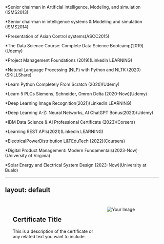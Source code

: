 
*Senior chairman in Artificial Intelligence, Modeling, and simulation (ISMS2013) 

*Senior chairman in intelligence systems & Modeling and simulation (ISMS2014) 

*Presentation of Asian Control systems(ASCC2015)

*The Data Science Course: Complete Data Science Bootcamp(2019)(Udemy)

*Project Management Foundations (2019)(Linkedin LEARNING)

*Natural Language Processing (NLP) with Python and NLTK (2020)(SKILLShare)

*Learn Python Completely From Scratch (2020)(Udemy)

*Learn 5 PLCs Siemens, Schneider, Omron Delta (2020-Now)(Udemy)

*Deep Learning Image Recognition(2021)(Linkedin LEARNING)

*Deep Learning A-Z: Neural Networks, AI ChatGPT Bonus(2023)(Udemy)

*IBM Data Science & AI Professional Certificate (2023)(Corsera) 

*Learning REST APIs(2021)(Linkedin LEARNING)

*ElectricalPowerDistribution L&TEduTech (2022)(Coursera)

*Digital Product Management: Modern Fundamentals(2023-Now)(University of Virginia)

*Solar Energy and Electrical System Design (2023-Now)(University at Bu alo)


---
layout: default
---

<div class="certificate-container">
    <div class="certificate-text">
        <h2>Certificate Title</h2>
        <p>This is a description of the certificate or any related text you want to include.</p>
    </div>
    <div class="certificate-image">
        <img src="{{ site.baseurl }}/assets/20_award.jpg" alt="Your Image">
    </div>
</div>

<style>
.certificate-container {
    display: flex;
    align-items: flex-start;
    padding: 25px;
}

.certificate-text {
    flex: 2;
    padding-right: 20px;
}

.certificate-image {
    flex: 1;
    max-width: 40%;
}
</style>







